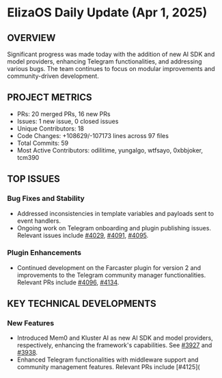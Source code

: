 # ElizaOS Daily Update (Apr 1, 2025)

## OVERVIEW 
Significant progress was made today with the addition of new AI SDK and model providers, enhancing Telegram functionalities, and addressing various bugs. The team continues to focus on modular improvements and community-driven development.

## PROJECT METRICS
- PRs: 20 merged PRs, 16 new PRs
- Issues: 1 new issue, 0 closed issues
- Unique Contributors: 18
- Code Changes: +108629/-107173 lines across 97 files
- Total Commits: 59
- Most Active Contributors: odilitime, yungalgo, wtfsayo, 0xbbjoker, tcm390

## TOP ISSUES
### Bug Fixes and Stability
- Addressed inconsistencies in template variables and payloads sent to event handlers.
- Ongoing work on Telegram onboarding and plugin publishing issues. Relevant issues include [#4029](https://github.com/elizaos/eliza/issues/4029), [#4091](https://github.com/elizaos/eliza/issues/4091), [#4095](https://github.com/elizaos/eliza/issues/4095).

### Plugin Enhancements
- Continued development on the Farcaster plugin for version 2 and improvements to the Telegram community manager functionalities. Relevant PRs include [#4096](https://github.com/elizaos/eliza/pull/4096), [#4134](https://github.com/elizaos/eliza/pull/4134).

## KEY TECHNICAL DEVELOPMENTS
### New Features
- Introduced Mem0 and Kluster AI as new AI SDK and model providers, respectively, enhancing the framework's capabilities. See [#3927](https://github.com/elizaos/eliza/pull/3927) and [#3938](https://github.com/elizaos/eliza/pull/3938).
- Enhanced Telegram functionalities with middleware support and community management features. Relevant PRs include [#4125](